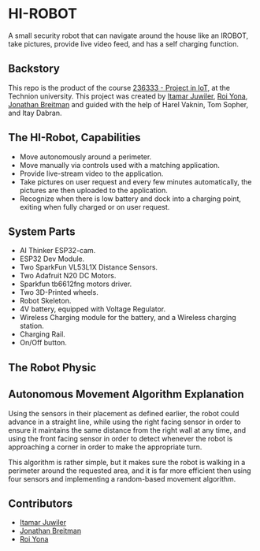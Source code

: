# HI-ROBOT

A small security robot that can navigate around the house like an IROBOT, take pictures, provide live video feed, and has a self charging function.

## Backstory

This repo is the product of the course [236333 - Project in IoT](https://moodle.technion.ac.il/course/view.php?id=5976), at the Technion university.
This project was created by [Itamar Juwiler](#contributors), [Roi Yona](#contributors), [Jonathan Breitman](#contributors) and guided with the help of Harel Vaknin, Tom Sopher, and Itay Dabran.

## The HI-Robot, Capabilities

* Move autonomously around a perimeter.
* Move manually via controls used with a matching application.
* Provide live-stream video to the application.
* Take pictures on user request and every few minutes automatically, the pictures are then uploaded to the application.
* Recognize when there is low battery and dock into a charging point, exiting when fully charged or on user request.


## System Parts

* AI Thinker ESP32-cam.
* ESP32 Dev Module.
* Two SparkFun VL53L1X Distance Sensors.
* Two Adafruit N20 DC Motors.
* Sparkfun tb6612fng motors driver.
* Two 3D-Printed wheels.
* Robot Skeleton.
* 4V battery, equipped with Voltage Regulator.
* Wireless Charging module for the battery, and a Wireless charging station.
* Charging Rail.
* On/Off button.

## The Robot Physic



## Autonomous Movement Algorithm Explanation
Using the sensors in their placement as defined earlier, the robot could advance in a straight line, while using the right facing sensor in order to ensure it maintains the same distance from the right wall at any time, and using the front facing sensor in order to detect whenever the robot is approaching a corner in order to make the appropriate turn.

This algorithm is rather simple, but it makes sure the robot is walking in a perimeter around the requested area, and it is far more efficient then using four sensors and implementing a random-based movement algorithm.

## Contributors

* [Itamar Juwiler](https://github.com/itamar1208)
* [Jonathan Breitman](https://github.com/jonathanBreitman)
* [Roi Yona](https://github.com/Roi-Yona)